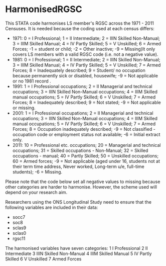# HarmonisedRGSC
This STATA code harmonises LS member's RGSC across the 1971 - 2011 Censuses. It is needed because the coding used at each census differs:
- 1971: 0 = I Professional; 1 = II Intermediate; 2 = IIIN Skilled Non-Manual; 3 = IIIM Skilled Manual; 4 = IV Partly Skilled; 5 = V Unskilled; 6 = Armed Forces; -1 = student or child; -2 = Other inactive; -9 = Missing)It only covers LS members with a valid RGSC code (i.e. not a negative value).
- 1981: 0 = I Professional; 1 = II Intermediate; 2 = IIIN Skilled Non-Manual; 3 = IIIM Skilled Manual; 4 = IV Partly Skilled; 5 = V Unskilled; 7 = Armed Forces; 8 = Inadequately described; 9 = Student/ no occupation because permanently sick or disabled, housewife; -9 = Not applicable or no 1981 record .
- 1991: 1 = I Professional occupations; 2 = II Managerial and technical occupations; 3 = IIIN Skilled Non-Manual occupations; 4 = IIIM Skilled manual occupations; 5 = IV Partly Skilled; 6 = V Unskilled; 7 = Armed Forces; 8 = Inadequately described; 9 = Not stated; -9 = Not applicable or missing.
- 2001: 1 = I Professional occupations; 2 = II Managerial and technical occupations; 3 = IIIN Skilled Non-Manual occupations; 4 = IIIM Skilled manual occupations; 5 = IV Partly Skilled; 6 = V Unskilled; 7 = Armed Forces; 8 = Occupation inadequately described; -9 = Not classified - occupation code or employment status not available; -6 = Initial extract only.
- 2011: 10 = Professional etc. occupations; 20 = Managerial and technical occupations; 31 = Skilled occupations - Non-Manual; 32 = Skilled occupations - manual; 40 = Partly Skilled; 50 = Unskilled occupations; 60 = Armed forces; -9 = Not applicable (aged under 16, students not at their term time address, Never worked, Long-term u/e, full-time students); -6 = Missing.

Please note that the code below set all negative values to missing because other categories are harder to harmonise. However, the scheme used will depend on your research aim.

Researchers using the ONS Longitudinal Study need to ensure that the following variables are included in their data:
- socc7
- soc8
- sclas9
- sclas0
- rgsc11

The harmonised variables have seven categories:
1 I Professional
2 II Intermediate
3 IIIN Skilled Non-Manual
4 IIIM Skilled Manual
5 IV Partly Skilled
6 V Unskilled
7 Armed Forces
